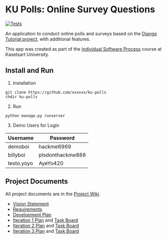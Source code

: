 # KU Polls: Online Survey Questions 

[![Tests](https://github.com/Unikorn996/ku-polls/actions/workflows/testing.yml/badge.svg)](https://github.com/Unikorn996/ku-polls/actions/workflows/testing.yml)

An application to conduct online polls and surveys based
on the [Django Tutorial project][django-tutorial], with
additional features.

This app was created as part of the [Individual Software Process](
https://cpske.github.io/ISP) course at Kasetsart University.

## Install and Run

1. Installation
```
git clone https://github.com/xxxxxx/ku-polls
chdir ku-polls
```

2. Run
```
python manage.py runserver
```

3. Demo Users for Login
   
| Username  | Password        |
|-----------|-----------------|
|   demoboi   | hackme6969    |
|   billyboi   | plsdonthackme888 |
| testo.yoyo | AyeYo420 |

## Project Documents

All project documents are in the [Project Wiki](../../wiki/Home).

- [Vision Statement](../../wiki/Vision%20Statement)
- [Requirements](../../wiki/Requirements)
- [Development Plan](../../wiki/Development%20Plan)
- [Iteration 1 Plan](https://github.com/Unikorn996/ku-polls/wiki/Iteration-1-Plan) and [Task Board](https://github.com/users/Unikorn996/projects/2/views/1)
- [Iteration 2 Plan](https://github.com/Unikorn996/ku-polls/wiki/Iteration-2-Plan) and [Task Board](https://github.com/users/Unikorn996/projects/2/views/2)
- [Iteration 3 Plan](https://github.com/Unikorn996/ku-polls/wiki/Iteration-3-Plan) and [Task Board](https://github.com/users/Unikorn996/projects/2/views/3)

[django-tutorial]: TODO-write-the-django-tutorial-URL-here
